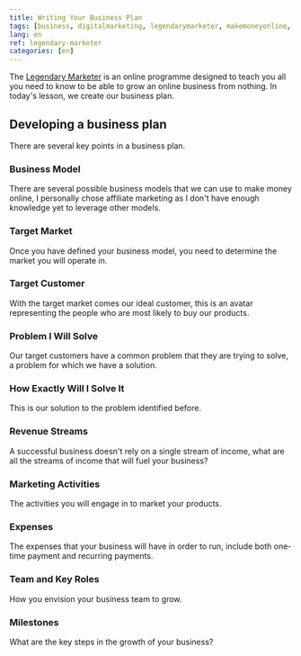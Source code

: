 ```yaml
---
title: Writing Your Business Plan
tags: [business, digitalmarketing, legendarymarketer, makemoneyonline, onlinebusiness, 15dayschallenge, businessplan]
lang: en
ref: legendary-marketer
categories: [en]
---
```

The [Legendary Marketer][1] is an online programme designed to teach you all you need to know to be able to grow an online business from nothing.
In today's lesson, we create our business plan.

[1]: https://bit.ly/15daysonly "Start the 15 days challenge now"

## Developing a business plan

There are several key points in a business plan.

### Business Model

There are several possible business models that we can use to make money online, I personally chose affiliate marketing as I don't have enough knowledge yet to leverage other models.

### Target Market

Once you have defined your business model, you need to determine the market you will operate in. 

### Target Customer

With the target market comes our ideal customer, this is an avatar representing the people who are most likely to buy our products.

### Problem I Will Solve

Our target customers have a common problem that they are trying to solve, a problem for which we have a solution.

### How Exactly Will I Solve It

This is our solution to the problem identified before.

### Revenue Streams

A successful business doesn't rely on a single stream of income, what are all the streams of income that will fuel your business?

### Marketing Activities

The activities you will engage in to market your products.

### Expenses

The expenses that your business will have in order to run, include both one-time payment and recurring payments.

### Team and Key Roles

How you envision your business team to grow.

### Milestones

What are the key steps in the growth of your business?
